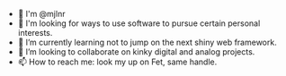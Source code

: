 - 👋 I'm @mjlnr
- 👀 I'm looking for ways to use software to pursue certain personal interests.
- 🌱 I’m currently learning not to jump on the next shiny web framework.
- 💞️ I’m looking to collaborate on kinky digital and analog projects.
- 📫 How to reach me: look my up on Fet, same handle.

<!---
mjlnr/mjlnr is a ✨ special ✨ repository because its `README.md` (this file) appears on your GitHub profile.
You can click the Preview link to take a look at your changes.
--->
